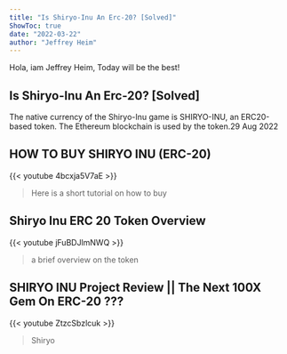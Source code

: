 ```yaml
---
title: "Is Shiryo-Inu An Erc-20? [Solved]"
ShowToc: true 
date: "2022-03-22"
author: "Jeffrey Heim" 
---
```


Hola, iam Jeffrey Heim, Today will be the best!
## Is Shiryo-Inu An Erc-20? [Solved]
The native currency of the Shiryo-Inu game is SHIRYO-INU, an ERC20-based token. The Ethereum blockchain is used by the token.29 Aug 2022

## HOW TO BUY SHIRYO INU (ERC-20)
{{< youtube 4bcxja5V7aE >}}
>Here is a short tutorial on how to buy 

## Shiryo Inu ERC 20 Token Overview
{{< youtube jFuBDJlmNWQ >}}
>a brief overview on the token 

## SHIRYO INU Project Review || The Next 100X Gem On ERC-20 ???
{{< youtube ZtzcSbzlcuk >}}
>Shiryo

